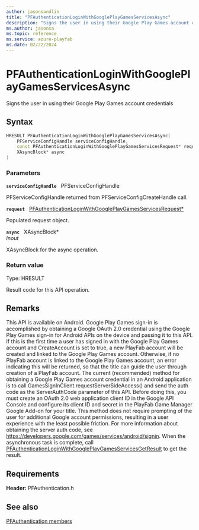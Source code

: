 ```yaml
---
author: jasonsandlin
title: "PFAuthenticationLoginWithGooglePlayGamesServicesAsync"
description: "Signs the user in using their Google Play Games account credentials"
ms.author: jasonsa
ms.topic: reference
ms.service: azure-playfab
ms.date: 02/22/2024
---
```


# PFAuthenticationLoginWithGooglePlayGamesServicesAsync  

Signs the user in using their Google Play Games account credentials  

## Syntax  
  
```cpp
HRESULT PFAuthenticationLoginWithGooglePlayGamesServicesAsync(  
    PFServiceConfigHandle serviceConfigHandle,  
    const PFAuthenticationLoginWithGooglePlayGamesServicesRequest* request,  
    XAsyncBlock* async  
)  
```  
  
### Parameters  
  
**`serviceConfigHandle`** &nbsp; PFServiceConfigHandle  
  
PFServiceConfigHandle returned from PFServiceConfigCreateHandle call.  
  
**`request`** &nbsp; [PFAuthenticationLoginWithGooglePlayGamesServicesRequest*](../../pfauthenticationtypes/structs/pfauthenticationloginwithgoogleplaygamesservicesrequest.md)  
  
Populated request object.  
  
**`async`** &nbsp; XAsyncBlock*  
*_Inout_*  
  
XAsyncBlock for the async operation.  
  
  
### Return value
Type: HRESULT
  
Result code for this API operation.
  
## Remarks  
  
This API is available on Android. Google Play Games sign-in is accomplished by obtaining a Google OAuth 2.0 credential using the Google Play Games sign-in for Android APIs on the device and passing it to this API. If this is the first time a user has signed in with the Google Play Games account and CreateAccount is set to true, a new PlayFab account will be created and linked to the Google Play Games account. Otherwise, if no PlayFab account is linked to the Google Play Games account, an error indicating this will be returned, so that the title can guide the user through creation of a PlayFab account. The current (recommended) method for obtaining a Google Play Games account credential in an Android application is to call GamesSignInClient.requestServerSideAccess() and send the auth code as the ServerAuthCode parameter of this API. Before doing this, you must create an OAuth 2.0 web application client ID in the Google API Console and configure its client ID and secret in the PlayFab Game Manager Google Add-on for your title. This method does not require prompting of the user for additional Google account permissions, resulting in a user experience with the least possible friction. For more information about obtaining the server auth code, see https://developers.google.com/games/services/android/signin. When the asynchronous task is complete, call [PFAuthenticationLoginWithGooglePlayGamesServicesGetResult](pfauthenticationloginwithgoogleplaygamesservicesgetresult.md) to get the result.
  
## Requirements  
  
**Header:** PFAuthentication.h
  
## See also  
[PFAuthentication members](../pfauthentication_members.md)  

  
  
